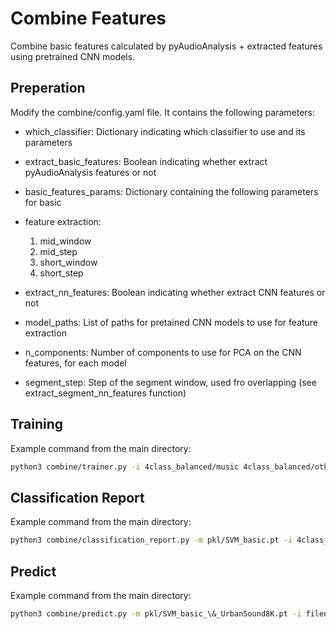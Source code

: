 # Combine Features

Combine basic features calculated by pyAudioAnalysis + extracted features using pretrained CNN models.

## Preperation

Modify the combine/config.yaml file. It contains the following parameters:

- which_classifier:
    Dictionary indicating which classifier to use and its parameters
- extract_basic_features:
    Boolean indicating whether extract pyAudioAnalysis features or not

- basic_features_params:
    Dictionary containing the following parameters for basic
- feature extraction:
    1. mid_window
    2. mid_step
    3. short_window
    4. short_step

- extract_nn_features:
    Boolean indicating whether extract CNN features or not

- model_paths:
    List of paths for pretained CNN models to use for feature extraction

- n_components:
    Number of components to use for PCA on the CNN features, for each model

- segment_step:
    Step of the segment window, used fro overlapping (see extract_segment_nn_features function)
 
## Training 

Example command from the main directory:


```bash
python3 combine/trainer.py -i 4class_balanced/music 4class_balanced/other 4class_balanced/silence 4class_balanced/speech
```

## Classification Report


Example command from the main directory:


```bash
python3 combine/classification_report.py -m pkl/SVM_basic.pt -i 4class_balanced/music 4class_balanced/other 4class_balanced/silence 4class_balanced/speech
```

## Predict

Example command from the main directory:

```bash
python3 combine/predict.py -m pkl/SVM_basic_\&_UrbanSound8K.pt -i filename.wav
```



